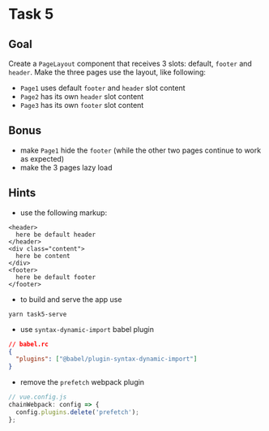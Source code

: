 # Task 5

## Goal

Create a `PageLayout` component that receives 3 slots: default, `footer` and `header`. Make the three pages use the layout, like following:

- `Page1` uses default `footer` and `header` slot content
- `Page2` has its own `header` slot content
- `Page3` has its own `footer` slot content

## Bonus

- make `Page1` hide the `footer` (while the other two pages continue to work as expected)
- make the 3 pages lazy load

## Hints

- use the following markup:

```
<header>
  here be default header
</header>
<div class="content">
  here be content
</div>
<footer>
  here be default footer
</footer>
```

- to build and serve the app use

```
yarn task5-serve
```

- use `syntax-dynamic-import` babel plugin

```json
// babel.rc
{
  "plugins": ["@babel/plugin-syntax-dynamic-import"]
}
```

- remove the `prefetch` webpack plugin

```js
// vue.config.js
chainWebpack: config => {
  config.plugins.delete('prefetch');
};
```
